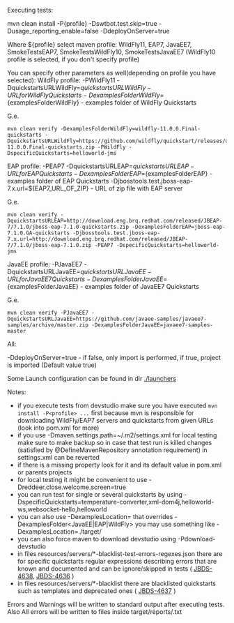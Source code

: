 Executing tests:

mvn clean install -P{profile} -Dswtbot.test.skip=true -Dusage_reporting_enable=false -DdeployOnServer=true

Where
	${profile} select maven profile: WildFly11, EAP7, JavaEE7, SmokeTestsEAP7, SmokeTestsWildFly10, SmokeTestsJavaEE7 (WildFly10 profile is selected, if you don't specify profile)
	
You can specify other parameters as well(depending on profile you have selected):
WildFly profile:
-PWildFly11
-DquickstartsURLWildFly=${quickstartsURLWildFly}		-	URL for WildFly Quickstarts
-DexamplesFolderWildFly=${examplesFolderWildFly}		-	examples folder of WildFly Quickstarts

G.e.

```
mvn clean verify -DexamplesFolderWildFly=wildfly-11.0.0.Final-quickstarts -DquickstartsURLWildFly=https://github.com/wildfly/quickstart/releases/download/11.0.0.Final/wildfly-11.0.0.Final-quickstarts.zip -PWildFly -DspecificQuickstarts=helloworld-jms
```

EAP profile:
-PEAP7
-DquickstartsURLEAP=${quickstartsURLEAP}				-	URL for EAP Quickstarts
-DexamplesFolderEAP=${examplesFolderEAP}				-	examples folder of EAP Quickstarts
-Djbosstools.test.jboss-eap-7.x.url=${EAP7_URL_OF_ZIP}	-	URL of zip file with EAP server

G.e.

```
mvn clean verify -DquickstartsURLEAP=http://download.eng.brq.redhat.com/released/JBEAP-7/7.1.0/jboss-eap-7.1.0-quickstarts.zip -DexamplesFolderEAP=jboss-eap-7.1.0.GA-quickstarts -Djbosstools.test.jboss-eap-7.x.url=http://download.eng.brq.redhat.com/released/JBEAP-7/7.1.0/jboss-eap-7.1.0.zip -PEAP7 -DspecificQuickstarts=helloworld-jms
```

JavaEE profile:
-PJavaEE7
-DquickstartsURLJavaEE=${quickstartsURLJavaEE}			-	URL for JavaEE7 Quickstarts
-DexamplesFolderJavaEE=${examplesFolderJavaEE}			-	examples folder of JavaEE7 Quickstarts

G.e.

```
mvn clean verify -PJavaEE7 -DquickstartsURLJavaEE=https://github.com/javaee-samples/javaee7-samples/archive/master.zip -DexamplesFolderJavaEE=javaee7-samples-master
```

All:

-DdeployOnServer=true									-	if false, only import is performed, if true, project is imported (Default value true)

Some Launch configuration can be found in dir [./launchers](./launchers)

Notes: 
- if you execute tests from devstudio make sure you have executed ```mvn install -P<profile> ...``` first because mvn is responsible for downloading WildFly/EAP7 servers and quickstarts from given URLs (look into pom.xml for more)
- if you use -Dmaven.settings.path=~/.m2/settings.xml for local testing make sure to make backup so in case that test run is killed changes (satisfied by @DefineMavenRepository annotation requirement) in settings.xml can be reverted
- if there is a missing property look for it and its default value in pom.xml or parents projects
- for local testing it might be convenient to use  -Dreddeer.close.welcome.screen=true 
- you can run test for single or several quickstarts by using -DspecificQuickstarts=temperature-converter,xml-dom4j,helloworld-ws,websocket-hello,helloworld
- you can also use -DexamplesLocation=<pathToQuickstartsDir> that overrides -DexamplesFolder<JavaEE|EAP|WildFly> you may use something like -DexamplesLocation=./target/<quickstartsDir>
- you can also force maven to download devstudio using -Pdownload-devstudio
- in files resources/servers/*-blacklist-test-errors-regexes.json there are for specific quickstarts regular expressions describing errors that are known and documented and can be ignore/skipped in tests ( [JBDS-4638](https://issues.jboss.org/browse/JBDS-4638), [JBDS-4636](https://issues.jboss.org/browse/JBDS-4636) )
- in files resources/servers/*-blacklist there are blacklisted quickstarts such as templates and deprecated ones ( [JBDS-4637](https://issues.jboss.org/browse/JBDS-4637) )

  
Errors and Warnings will be written to standard output after executing tests.
Also All errors will be written to files inside target/reports/<exampleName>.txt

